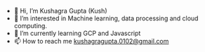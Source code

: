 - 👋 Hi, I’m Kushagra Gupta (Kush)
- 👀 I’m interested in Machine learning, data processing and cloud computing.
- 🌱 I’m currently learning GCP and Javascript
- 📫 How to reach me kushagragupta.0102@gmail.com

<!---
kushagra0102/kushagra0102 is a ✨ special ✨ repository because its `README.md` (this file) appears on your GitHub profile.
You can click the Preview link to take a look at your changes.
--->
